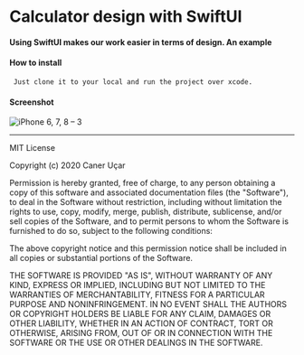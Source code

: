 # Calculator design with SwiftUI

#### Using SwiftUI makes our work easier in terms of design. An example
 
#### How to install
<code> Just clone it to your local and run the project over xcode. </code>

#### Screenshot
![iPhone 6, 7, 8 – 3](https://user-images.githubusercontent.com/25962055/95322134-b4729900-08a4-11eb-80f6-5b36bb3f5e4b.png)

<hr>

MIT License

Copyright (c) 2020 Caner Uçar

Permission is hereby granted, free of charge, to any person obtaining a copy of this software and associated documentation files (the "Software"), to deal in the Software without restriction, including without limitation the rights to use, copy, modify, merge, publish, distribute, sublicense, and/or sell copies of the Software, and to permit persons to whom the Software is furnished to do so, subject to the following conditions:

The above copyright notice and this permission notice shall be included in all copies or substantial portions of the Software.

THE SOFTWARE IS PROVIDED "AS IS", WITHOUT WARRANTY OF ANY KIND, EXPRESS OR IMPLIED, INCLUDING BUT NOT LIMITED TO THE WARRANTIES OF MERCHANTABILITY, FITNESS FOR A PARTICULAR PURPOSE AND NONINFRINGEMENT. IN NO EVENT SHALL THE AUTHORS OR COPYRIGHT HOLDERS BE LIABLE FOR ANY CLAIM, DAMAGES OR OTHER LIABILITY, WHETHER IN AN ACTION OF CONTRACT, TORT OR OTHERWISE, ARISING FROM, OUT OF OR IN CONNECTION WITH THE SOFTWARE OR THE USE OR OTHER DEALINGS IN THE SOFTWARE.
